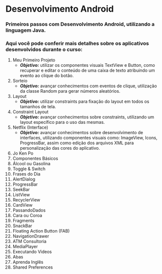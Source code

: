 # Desenvolvimento Android
### Primeiros passos com Desenvolvimento Android, utilizando a linguagem Java.
### Aqui você pode conferir mais detalhes sobre os aplicativos desenvolvidos durante o curso:
1) Meu Primeiro Projeto
   * ***Objetivo:*** utilizar os componentes visuais TextView e Button, como recuperar e editar o conteúdo de uma caixa de texto atribuindo um evento ao clique do botão.
2) Sorteio
   * ***Objetivo:*** avançar conhecimentos com eventos de clique, utilização da classe Random para gerar números aleatórios.
3) Layout
   * ***Objetivo:*** utilizar constraints para fixação do layout em todos os tamanhos de tela.
4) Constraint Layout
   * ***Objetivo:*** avançar conhecimentos sobre constraints, utilizando um layout específico para o uso das mesmas.
5) Netflix (Interface)
   * ***Objetivo:*** avançar conhecimentos sobre desenvolvimento de interfaces, utilizando componentes visuais como: ImageView, Icons, ProgressBar, assim como edição dos arquivos XML para personalização das cores do aplicativo.
6) Jo Ken Po
7) Componentes Básicos
8) Álcool ou Gasolina
9) Toggle & Switch
10) Frases do Dia
11) AlertDialog
12) ProgressBar
13) SeekBar
14) ListView
15) RecyclerView
16) CardView
17) PassandoDados
18) Cara ou Coroa
19) Fragments
20) SnackBar
21) Floating Action Button (FAB)
22) NavigationDrawer
23) ATM Consultoria
24) MediaPlayer
25) Executando Videos
26) Abas
27) Aprenda Inglês
28) Shared Preferences
